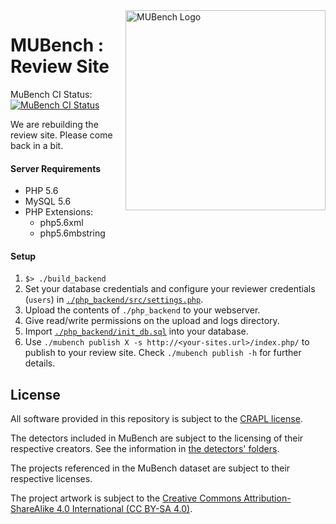 <img align="right" width="320" height="320" alt="MUBench Logo" src="https://raw.githubusercontent.com/stg-tud/MUBench/master/meta/logo.png" />

# MUBench : Review Site

MuBench CI Status: [![MuBench CI Status](https://api.shippable.com/projects/570d22d52a8192902e1bfa79/badge?branch=master)](https://app.shippable.com/projects/570d22d52a8192902e1bfa79)

We are rebuilding the review site. Please come back in a bit.

#### Server Requirements

* PHP 5.6
* MySQL 5.6
* PHP Extensions:
  * php5.6xml
  * php5.6mbstring

#### Setup

1. `$> ./build_backend`
2. Set your database credentials and configure your reviewer credentials (`users`) in [`./php_backend/src/settings.php`](https://github.com/stg-tud/MUBench/blob/master/mubench.reviewsite/src/settings.php).
3. Upload the contents of `./php_backend` to your webserver.
4. Give read/write permissions on the upload and logs directory.
5. Import [`./php_backend/init_db.sql`](https://github.com/stg-tud/MUBench/blob/master/mubench.reviewsite/init_db.sql) into your database.
6. Use `./mubench publish X -s http://<your-sites.url>/index.php/` to publish to your review site. Check `./mubench publish -h` for further details.

## License

All software provided in this repository is subject to the [CRAPL license](https://github.com/stg-tud/MUBench/tree/master/CRAPL-LICENSE.txt).

The detectors included in MuBench are subject to the licensing of their respective creators. See the information in [the detectors' folders](https://github.com/stg-tud/MUBench/tree/master/detectors).

The projects referenced in the MuBench dataset are subject to their respective licenses.

The project artwork is subject to the [Creative Commons Attribution-ShareAlike 4.0 International (CC BY-SA 4.0)](https://creativecommons.org/licenses/by-sa/4.0/).
